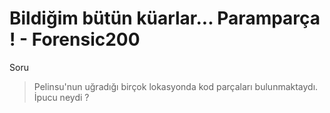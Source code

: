 # Bildiğim bütün küarlar... Paramparça ! - Forensic200

Soru
> Pelinsu'nun uğradığı birçok lokasyonda kod parçaları bulunmaktaydı. İpucu neydi ?
